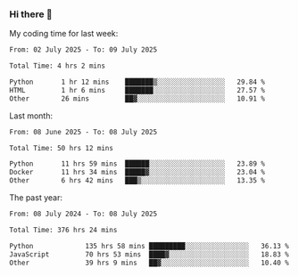### Hi there 👋

My coding time for last week:

<!--START_SECTION:week-->

```txt
From: 02 July 2025 - To: 09 July 2025

Total Time: 4 hrs 2 mins

Python       1 hr 12 mins    ███████▒░░░░░░░░░░░░░░░░░   29.84 %
HTML         1 hr 6 mins     ███████░░░░░░░░░░░░░░░░░░   27.57 %
Other        26 mins         ██▓░░░░░░░░░░░░░░░░░░░░░░   10.91 %
```

<!--END_SECTION:week-->

Last month:

<!--START_SECTION:month-->

```txt
From: 08 June 2025 - To: 08 July 2025

Total Time: 50 hrs 12 mins

Python       11 hrs 59 mins  ██████░░░░░░░░░░░░░░░░░░░   23.89 %
Docker       11 hrs 34 mins  █████▓░░░░░░░░░░░░░░░░░░░   23.04 %
Other        6 hrs 42 mins   ███▒░░░░░░░░░░░░░░░░░░░░░   13.35 %
```

<!--END_SECTION:month-->

The past year:

<!--START_SECTION:year-->

```txt
From: 08 July 2024 - To: 08 July 2025

Total Time: 376 hrs 24 mins

Python             135 hrs 58 mins █████████░░░░░░░░░░░░░░░░   36.13 %
JavaScript         70 hrs 53 mins  ████▓░░░░░░░░░░░░░░░░░░░░   18.83 %
Other              39 hrs 9 mins   ██▓░░░░░░░░░░░░░░░░░░░░░░   10.40 %
```

<!--END_SECTION:year-->
